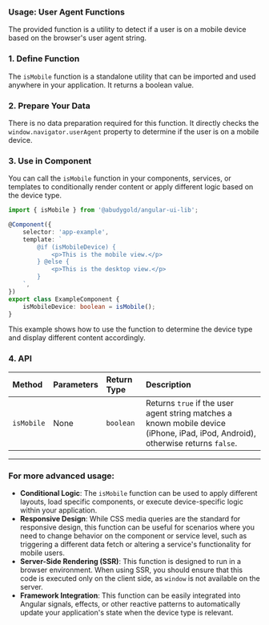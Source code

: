### Usage: User Agent Functions

The provided function is a utility to detect if a user is on a mobile device based on the browser's user agent string.

### 1\. Define Function

The `isMobile` function is a standalone utility that can be imported and used anywhere in your application. It returns a boolean value.

### 2\. Prepare Your Data

There is no data preparation required for this function. It directly checks the `window.navigator.userAgent` property to determine if the user is on a mobile device.

### 3\. Use in Component

You can call the `isMobile` function in your components, services, or templates to conditionally render content or apply different logic based on the device type.

```typescript
import { isMobile } from '@abudygold/angular-ui-lib';

@Component({
	selector: 'app-example',
	template: `
		@if (isMobileDevice) {
			<p>This is the mobile view.</p>
		} @else {
			<p>This is the desktop view.</p>
		}
	`,
})
export class ExampleComponent {
	isMobileDevice: boolean = isMobile();
}
```

This example shows how to use the function to determine the device type and display different content accordingly.

### 4\. API

| Method     | Parameters | Return Type | Description                                                                                                                     |
| :--------- | :--------- | :---------- | :------------------------------------------------------------------------------------------------------------------------------ |
| `isMobile` | None       | `boolean`   | Returns `true` if the user agent string matches a known mobile device (iPhone, iPad, iPod, Android), otherwise returns `false`. |

---

### For more advanced usage:

- **Conditional Logic**: The `isMobile` function can be used to apply different layouts, load specific components, or execute device-specific logic within your application.
- **Responsive Design**: While CSS media queries are the standard for responsive design, this function can be useful for scenarios where you need to change behavior on the component or service level, such as triggering a different data fetch or altering a service's functionality for mobile users.
- **Server-Side Rendering (SSR)**: This function is designed to run in a browser environment. When using SSR, you should ensure that this code is executed only on the client side, as `window` is not available on the server.
- **Framework Integration**: This function can be easily integrated into Angular signals, effects, or other reactive patterns to automatically update your application's state when the device type is relevant.
